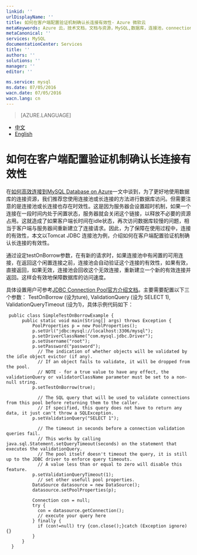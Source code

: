 ```yaml
---
linkid: ''
urlDisplayName: ''
title: 如何在客户端配置验证机制确认长连接有效性- Azure 微软云
metaKeywords: Azure 云，技术文档，文档与资源，MySQL,数据库，连接池，connection pool, Azure MySQL, MySQL PaaS,Azure MySQL PaaS, Azure MySQL Service, Azure RDS
metaCanonical: ''
services: MySQL
documentationCenter: Services
title: ''
authors: ''
solutions: ''
manager: ''
editor: ''

ms.service: mysql
ms.date: 07/05/2016
wacn.date: 07/05/2016
wacn.lang: cn
---
```


> [AZURE.LANGUAGE]
- [中文](./mysql-database-validationquery.md)
- [English](./mysql-database-enus-validationquery.md)

# 如何在客户端配置验证机制确认长连接有效性<sup style="color: #a5ce00; font-weight: bold; text-transform: uppercase; font-family: '微软雅黑'; font-size: 20px;" class="wa-previewTag"></sup>

在[如何高效连接到MySQL Database on Azure](./mysql-database-connection-pool.md)一文中谈到，为了更好地使用数据库的连接资源，我们推荐您使用连接池或长连接的方法进行数据库访问。但需要注意的是连接池或长连接也存在时效性。这是因为服务器会设置超时机制，如果一个连接在一段时间内处于闲置状态，服务器就会关闭这个链接，以释放不必要的资源占用。这就造成了如果客户端长时间在idle状态，再次访问数据库较慢的问题，相当于客户端与服务器间重新建立了连接请求。因此，为了保障在使用过程中，连接的有效性，本文以Tomcat JDBC 连接池为例，介绍如何在客户端配置验证机制确认长连接的有效性。

通过设定testOnBorrow参数，在有新的请求时，如果连接池中有闲置的可用连接，在返回这个闲置连接之前，连接池会自动验证这个连接的有效性，如果有效，直接返回，如果无效，连接池会回收这个无效连接，重新建立一个新的有效连接并返回。这样会有效地保障数据库的访问速度。

具体设置用户可参考[JDBC Connection Pool官方介绍文档](https://tomcat.apache.org/tomcat-7.0-doc/jdbc-pool.html#Common_Attributes)。主要需要配置以下三个参数： TestOnBorrow (设为ture), ValidationQuery (设为 SELECT 1), ValidationQueryTimeout (设为1)，具体示例代码如下：

```
 public class SimpleTestOnBorrowExample {
      public static void main(String[] args) throws Exception {
          PoolProperties p = new PoolProperties();
          p.setUrl("jdbc:mysql://localhost:3306/mysql");
          p.setDriverClassName("com.mysql.jdbc.Driver");
          p.setUsername("root");
          p.setPassword("password");
            // The indication of whether objects will be validated by the idle object evictor (if any). 
            // If an object fails to validate, it will be dropped from the pool. 
            // NOTE - for a true value to have any effect, the validationQuery or validatorClassName parameter must be set to a non-null string. 
          p.setTestOnBorrow(true); 

            // The SQL query that will be used to validate connections from this pool before returning them to the caller.
            // If specified, this query does not have to return any data, it just can't throw a SQLException.
          p.setValidationQuery("SELECT 1");

            // The timeout in seconds before a connection validation queries fail. 
            // This works by calling java.sql.Statement.setQueryTimeout(seconds) on the statement that executes the validationQuery. 
            // The pool itself doesn't timeout the query, it is still up to the JDBC driver to enforce query timeouts. 
            // A value less than or equal to zero will disable this feature.
          p.setValidationQueryTimeout(1);
            // set other usefull pool properties.
          DataSource datasource = new DataSource();
          datasource.setPoolProperties(p);

          Connection con = null;
          try {
            con = datasource.getConnection();
            // execute your query here
          } finally {
            if (con!=null) try {con.close();}catch (Exception ignore) {}
          }
      }
  }
```